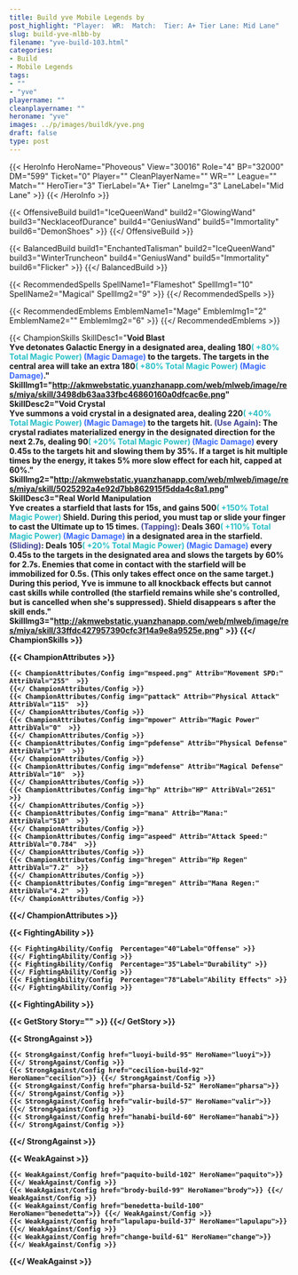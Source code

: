 ```yaml
---
title: Build yve Mobile Legends by 
post_highlight: "Player:  WR:  Match:  Tier: A+ Tier Lane: Mid Lane"
slug: build-yve-mlbb-by
filename: "yve-build-103.html"
categories: 
- Build 
- Mobile Legends
tags: 
- ""
- "yve"
playername: ""
cleanplayername: ""
heroname: "yve"
images: ../p/images/buildk/yve.png
draft: false
type: post
---
```


{{< HeroInfo HeroName="Phoveous" View="30016" Role="4" BP="32000" DM="599" Ticket="0" Player="" CleanPlayerName="" WR="" League="" Match="" HeroTier="3" TierLabel="A+ Tier" LaneImg="3" LaneLabel="Mid Lane" >}} {{< /HeroInfo >}}
 
{{< OffensiveBuild build1="IceQueenWand"  build2="GlowingWand" build3="NecklaceofDurance" build4="GeniusWand" build5="Immortality" build6="DemonShoes" >}} {{</ OffensiveBuild >}}  

{{< BalancedBuild build1="EnchantedTalisman"  build2="IceQueenWand" build3="WinterTruncheon" build4="GeniusWand" build5="Immortality" build6="Flicker" >}} {{</ BalancedBuild >}}  

{{< RecommendedSpells SpellName1="Flameshot" SpellImg1="10" SpellName2="Magical" SpellImg2="9" >}} {{</ RecommendedSpells >}}   

{{< RecommendedEmblems EmblemName1="Mage" EmblemImg1="2" EmblemName2="" EmblemImg2="6" >}} {{</ RecommendedEmblems >}}   

{{< ChampionSkills SkillDesc1="<b>Void Blast<br>Yve detonates Galactic Energy in a designated area, dealing 180<font color='#27C0C7'>( +80% Total Magic Power)</font> <font color='#3B69FF'>(Magic Damage)</font> to the targets. The targets in the central area will take an extra 180<font color='#27C0C7'>( +80% Total Magic Power)</font> <font color='#3B69FF'>(Magic Damage)</font>." SkillImg1="http://akmwebstatic.yuanzhanapp.com/web/mlweb/image/res/miya/skill/3498db63aa33fbc46860160a0dfcac6e.png"  SkillDesc2="<b>Void Crystal<br>Yve summons a void crystal in a designated area, dealing 220<font color='#27C0C7'>( +40% Total Magic Power)</font> <font color='#3B69FF'>(Magic Damage)</font> to the targets hit. <font color='#404495'>(Use Again)</font>: The crystal radiates materialized energy in the designated direction for the next 2.7s, dealing 90<font color='#27C0C7'>( +20% Total Magic Power)</font> <font color='#3B69FF'>(Magic Damage)</font> every 0.45s to the targets hit and slowing them by 35%. If a target is hit multiple times by the energy, it takes 5% more slow effect for each hit, capped at 60%." SkillImg2="http://akmwebstatic.yuanzhanapp.com/web/mlweb/image/res/miya/skill/5025292a4e92d7bb862915f5dda4c8a1.png"  SkillDesc3="<b>Real World Manipulation<br>Yve creates a starfield that lasts for 15s, and gains 500<font color='#27C0C7'>( +150% Total Magic Power)</font> Shield. During this period, you must tap or slide your finger to cast the Ultimate up to 15 times. <font color='#404495'>(Tapping)</font>: Deals 360<font color='#27C0C7'>( +110% Total Magic Power)</font> <font color='#3B69FF'>(Magic Damage)</font> in a designated area in the starfield. <font color='#404495'>(Sliding)</font>: Deals 105<font color='#27C0C7'>( +20% Total Magic Power)</font> <font color='#3B69FF'>(Magic Damage)</font> every 0.45s to the targets in the designated area and slows the targets by 60% for 2.7s. Enemies that come in contact with the starfield will be immobilized for 0.5s. (This only takes effect once on the same target.) During this period, Yve is immune to all knockback effects but cannot cast skills while controlled (the starfield remains while she's controlled, but is cancelled when she's suppressed). Shield disappears <Num10>s after the skill ends." SkillImg3="http://akmwebstatic.yuanzhanapp.com/web/mlweb/image/res/miya/skill/33ffdc427957390cfc3f14a9e8a9525e.png"   >}} {{</ ChampionSkills >}}
	

{{< ChampionAttributes >}}

	{{< ChampionAttributes/Config img="mspeed.png" Attrib="Movement SPD:" AttribVal="255"  >}} 
	{{</ ChampionAttributes/Config >}}
	{{< ChampionAttributes/Config img="pattack" Attrib="Physical Attack" AttribVal="115"  >}} 
	{{</ ChampionAttributes/Config >}}
	{{< ChampionAttributes/Config img="mpower" Attrib="Magic Power" AttribVal="0"  >}} 
	{{</ ChampionAttributes/Config >}}
	{{< ChampionAttributes/Config img="pdefense" Attrib="Physical Defense" AttribVal="19"  >}} 
	{{</ ChampionAttributes/Config >}}
	{{< ChampionAttributes/Config img="mdefense" Attrib="Magical Defense" AttribVal="10"  >}} 
	{{</ ChampionAttributes/Config >}}
	{{< ChampionAttributes/Config img="hp" Attrib="HP" AttribVal="2651"  >}} 
	{{</ ChampionAttributes/Config >}}
	{{< ChampionAttributes/Config img="mana" Attrib="Mana:" AttribVal="510"  >}} 
	{{</ ChampionAttributes/Config >}}
	{{< ChampionAttributes/Config img="aspeed" Attrib="Attack Speed:" AttribVal="0.784"  >}} 
	{{</ ChampionAttributes/Config >}}
	{{< ChampionAttributes/Config img="hregen" Attrib="Hp Regen" AttribVal="7.2"  >}} 
	{{</ ChampionAttributes/Config >}}
	{{< ChampionAttributes/Config img="mregen" Attrib="Mana Regen:" AttribVal="4.2"  >}} 
	{{</ ChampionAttributes/Config >}}
	
	
{{</ ChampionAttributes >}}


{{< FightingAbility >}}

	{{< FightingAbility/Config  Percentage="40"Label="Offense" >}} 
	{{</ FightingAbility/Config >}}		
	{{< FightingAbility/Config  Percentage="35"Label="Durability" >}} 
	{{</ FightingAbility/Config >}}
	{{< FightingAbility/Config  Percentage="78"Label="Ability Effects" >}} 
	{{</ FightingAbility/Config >}}
	
{{< FightingAbility >}}

{{< GetStory Story="" >}}  {{</ GetStory >}}

{{< StrongAgainst >}}

	{{< StrongAgainst/Config href="luoyi-build-95" HeroName="luoyi">}} {{</ StrongAgainst/Config >}}
	{{< StrongAgainst/Config href="cecilion-build-92" HeroName="cecilion">}} {{</ StrongAgainst/Config >}}
	{{< StrongAgainst/Config href="pharsa-build-52" HeroName="pharsa">}} {{</ StrongAgainst/Config >}}
	{{< StrongAgainst/Config href="valir-build-57" HeroName="valir">}} {{</ StrongAgainst/Config >}}
	{{< StrongAgainst/Config href="hanabi-build-60" HeroName="hanabi">}} {{</ StrongAgainst/Config >}}
	
{{</ StrongAgainst >}}

{{< WeakAgainst >}}

	{{< WeakAgainst/Config href="paquito-build-102" HeroName="paquito">}} {{</ WeakAgainst/Config >}}
	{{< WeakAgainst/Config href="brody-build-99" HeroName="brody">}} {{</ WeakAgainst/Config >}}
	{{< WeakAgainst/Config href="benedetta-build-100" HeroName="benedetta">}} {{</ WeakAgainst/Config >}}
	{{< WeakAgainst/Config href="lapulapu-build-37" HeroName="lapulapu">}} {{</ WeakAgainst/Config >}}
	{{< WeakAgainst/Config href="change-build-61" HeroName="change">}} {{</ WeakAgainst/Config >}}
	
{{</ WeakAgainst >}}
